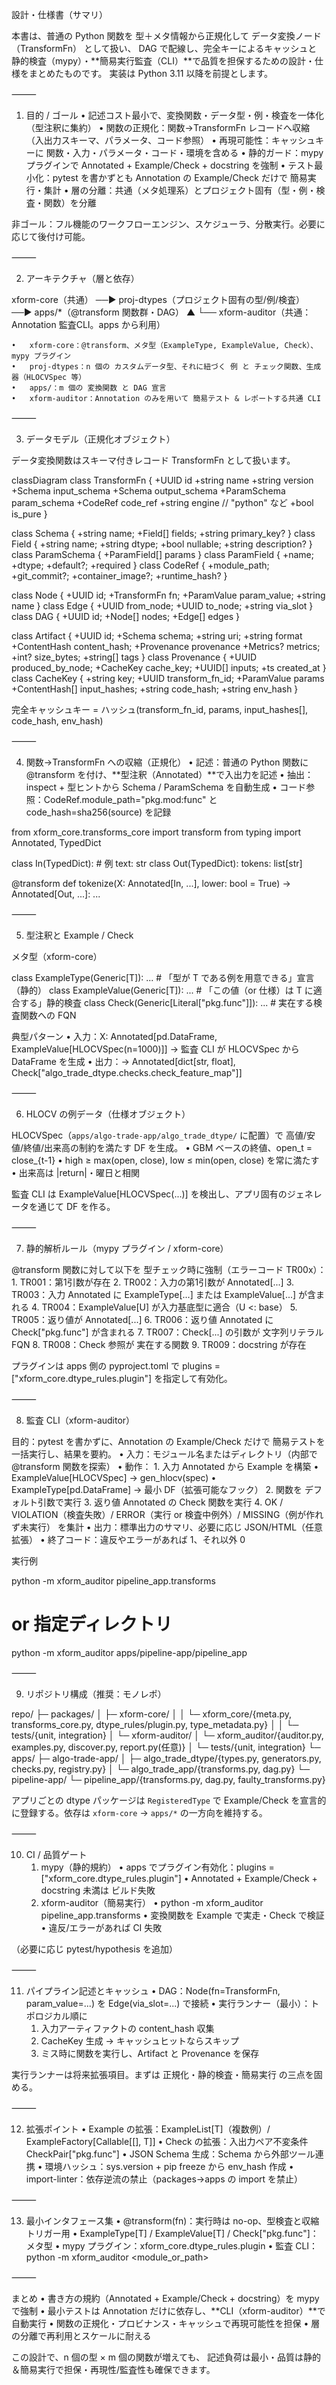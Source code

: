 設計・仕様書（サマリ）

本書は、普通の Python 関数を 型＋メタ情報から正規化して データ変換ノード（TransformFn） として扱い、
DAG で配線し、完全キーによるキャッシュと 静的検査（mypy）・**簡易実行監査（CLI）**で品質を担保するための設計・仕様をまとめたものです。
実装は Python 3.11 以降を前提とします。

⸻

1. 目的 / ゴール
	•	記述コスト最小で、変換関数・データ型・例・検査を一体化（型注釈に集約）
	•	関数の正規化：関数→TransformFn レコードへ収縮（入出力スキーマ、パラメータ、コード参照）
	•	再現可能性：キャッシュキーに 関数・入力・パラメータ・コード・環境を含める
	•	静的ガード：mypy プラグインで Annotated + Example/Check + docstring を強制
	•	テスト最小化：pytest を書かずとも Annotation の Example/Check だけで 簡易実行・集計
	•	層の分離：共通（メタ処理系）とプロジェクト固有（型・例・検査・関数）を分離

非ゴール：フル機能のワークフローエンジン、スケジューラ、分散実行。必要に応じて後付け可能。

⸻

2. アーキテクチャ（層と依存）

xform-core（共通） ──▶ proj-dtypes（プロジェクト固有の型/例/検査） ──▶ apps/*（@transform 関数群・DAG）
                         ▲
                         └── xform-auditor（共通：Annotation 監査CLI。apps から利用）

	•	xform-core：@transform、メタ型（ExampleType, ExampleValue, Check）、mypy プラグイン
	•	proj-dtypes：n 個の カスタムデータ型、それに紐づく 例 と チェック関数、生成器（HLOCVSpec 等）
	•	apps/：m 個の 変換関数 と DAG 宣言
	•	xform-auditor：Annotation のみを用いて 簡易テスト & レポートする共通 CLI

⸻

3. データモデル（正規化オブジェクト）

データ変換関数はスキーマ付きレコード TransformFn として扱います。

classDiagram
class TransformFn {
  +UUID id
  +string name
  +string version
  +Schema input_schema
  +Schema output_schema
  +ParamSchema param_schema
  +CodeRef code_ref
  +string engine   // "python" など
  +bool is_pure
}

class Schema { +string name; +Field[] fields; +string primary_key? }
class Field { +string name; +string dtype; +bool nullable; +string description? }
class ParamSchema { +ParamField[] params }
class ParamField { +name; +dtype; +default?; +required }
class CodeRef { +module_path; +git_commit?; +container_image?; +runtime_hash? }

class Node { +UUID id; +TransformFn fn; +ParamValue param_value; +string name }
class Edge { +UUID from_node; +UUID to_node; +string via_slot }
class DAG  { +UUID id; +Node[] nodes; +Edge[] edges }

class Artifact {
  +UUID id; +Schema schema; +string uri; +string format
  +ContentHash content_hash; +Provenance provenance
  +Metrics? metrics; +int? size_bytes; +string[] tags
}
class Provenance { +UUID produced_by_node; +CacheKey cache_key; +UUID[] inputs; +ts created_at }
class CacheKey {
  +string key; +UUID transform_fn_id; +ParamValue params
  +ContentHash[] input_hashes; +string code_hash; +string env_hash
}

完全キャッシュキー = ハッシュ(transform_fn_id, params, input_hashes[], code_hash, env_hash)

⸻

4. 関数→TransformFn への収縮（正規化）
	•	記述：普通の Python 関数に @transform を付け、**型注釈（Annotated）**で入出力を記述
	•	抽出：inspect + 型ヒントから Schema / ParamSchema を自動生成
	•	コード参照：CodeRef.module_path="pkg.mod:func" と code_hash=sha256(source) を記録

from xform_core.transforms_core import transform
from typing import Annotated, TypedDict

class In(TypedDict):  # 例
    text: str
class Out(TypedDict):
    tokens: list[str]

@transform
def tokenize(X: Annotated[In, ...], lower: bool = True) -> Annotated[Out, ...]:
    ...


⸻

5. 型注釈と Example / Check

メタ型（xform-core）

class ExampleType(Generic[T]): ...   # 「型が T である例を用意できる」宣言（静的）
class ExampleValue(Generic[T]): ...  # 「この値（or 仕様）は T に適合する」静的検査
class Check(Generic[Literal["pkg.func"]]): ...  # 実在する検査関数への FQN

典型パターン
	•	入力：X: Annotated[pd.DataFrame, ExampleValue[HLOCVSpec(n=1000)]]
→ 監査 CLI が HLOCVSpec から DataFrame を生成
	•	出力：-> Annotated[dict[str, float], Check["algo_trade_dtype.checks.check_feature_map"]]

⸻

6. HLOCV の例データ（仕様オブジェクト）

HLOCVSpec（`apps/algo-trade-app/algo_trade_dtype/` に配置）で 高値/安値/終値/出来高の制約を満たす DF を生成。
	•	GBM ベースの終値、open_t = close_{t-1}
	•	high ≥ max(open, close), low ≤ min(open, close) を常に満たす
	•	出来高は |return|・曜日と相関

監査 CLI は ExampleValue[HLOCVSpec(...)] を検出し、アプリ固有のジェネレータを通じて DF を作る。

⸻

7. 静的解析ルール（mypy プラグイン / xform-core）

@transform 関数に対して以下を 型チェック時に強制（エラーコード TR00x）：
	1.	TR001：第1引数が存在
	2.	TR002：入力の第1引数が Annotated[...]
	3.	TR003：入力 Annotated に ExampleType[...] または ExampleValue[...] が含まれる
	4.	TR004：ExampleValue[U] が入力基底型に適合（U <: base）
	5.	TR005：返り値が Annotated[...]
	6.	TR006：返り値 Annotated に Check["pkg.func"] が含まれる
	7.	TR007：Check[...] の引数が 文字列リテラル FQN
	8.	TR008：Check 参照が 実在する関数
	9.	TR009：docstring が存在

プラグインは apps 側の pyproject.toml で
plugins = ["xform_core.dtype_rules.plugin"] を指定して有効化。

⸻

8. 監査 CLI（xform-auditor）

目的：pytest を書かずに、Annotation の Example/Check だけで 簡易テストを一括実行し、結果を要約。
	•	入力：モジュール名またはディレクトリ（内部で @transform 関数を探索）
	•	動作：
	1.	入力 Annotated から Example を構築
	•	ExampleValue[HLOCVSpec] → gen_hlocv(spec)
	•	ExampleType[pd.DataFrame] → 最小 DF（拡張可能なフック）
	2.	関数を デフォルト引数で実行
	3.	返り値 Annotated の Check 関数を実行
	4.	OK / VIOLATION（検査失敗）/ ERROR（実行 or 検査中例外）/ MISSING（例が作れず未実行） を集計
	•	出力：標準出力のサマリ、必要に応じ JSON/HTML（任意拡張）
	•	終了コード：違反やエラーがあれば 1、それ以外 0

実行例

python -m xform_auditor pipeline_app.transforms
# or 指定ディレクトリ
python -m xform_auditor apps/pipeline-app/pipeline_app


⸻

9. リポジトリ構成（推奨：モノレポ）

repo/
├─ packages/
│  ├─ xform-core/
│  │  └─ xform_core/{meta.py, transforms_core.py, dtype_rules/plugin.py, type_metadata.py}
│  │  └─ tests/{unit, integration}
│  └─ xform-auditor/
│     └─ xform_auditor/{auditor.py, examples.py, discover.py, report.py(任意)}
│     └─ tests/{unit, integration}
└─ apps/
   ├─ algo-trade-app/
   │  ├─ algo_trade_dtype/{types.py, generators.py, checks.py, registry.py}
   │  └─ algo_trade_app/{transforms.py, dag.py}
   └─ pipeline-app/
      └─ pipeline_app/{transforms.py, dag.py, faulty_transforms.py}

アプリごとの dtype パッケージは `RegisteredType` で Example/Check を宣言的に登録する。依存は `xform-core` → `apps/*` の一方向を維持する。

⸻

10. CI / 品質ゲート
	1.	mypy（静的規約）
	•	apps でプラグイン有効化：plugins = ["xform_core.dtype_rules.plugin"]
	•	Annotated + Example/Check + docstring 未満は ビルド失敗
	2.	xform-auditor（簡易実行）
	•	python -m xform_auditor pipeline_app.transforms
	•	変換関数を Example で実走・Check で検証
	•	違反/エラーがあれば CI 失敗

（必要に応じ pytest/hypothesis を追加）

⸻

11. パイプライン記述とキャッシュ
	•	DAG：Node(fn=TransformFn, param_value=...) を Edge(via_slot=...) で接続
	•	実行ランナー（最小）：トポロジカル順に
	1.	入力アーティファクトの content_hash 収集
	2.	CacheKey 生成 → キャッシュヒットならスキップ
	3.	ミス時に関数を実行し、Artifact と Provenance を保存

実行ランナーは将来拡張項目。まずは 正規化・静的検査・簡易実行 の三点を固める。

⸻

12. 拡張ポイント
	•	Example の拡張：ExampleList[T]（複数例）/ ExampleFactory[Callable[[], T]]
	•	Check の拡張：入出力ペア不変条件 CheckPair["pkg.func"]
	•	JSON Schema 生成：Schema から外部ツール連携
	•	環境ハッシュ：sys.version + pip freeze から env_hash 作成
	•	import-linter：依存逆流の禁止（packages→apps の import を禁止）

⸻

13. 最小インタフェース集
	•	@transform(fn)：実行時は no-op、型検査と収縮トリガー用
	•	ExampleType[T] / ExampleValue[T] / Check["pkg.func"]：メタ型
	•	mypy プラグイン：xform_core.dtype_rules.plugin
	•	監査 CLI：python -m xform_auditor <module_or_path>

⸻

まとめ
	•	書き方の規約（Annotated + Example/Check + docstring）を mypy で強制
	•	最小テストは Annotation だけに依存し、**CLI（xform-auditor）**で自動実行
	•	関数の正規化・プロビナンス・キャッシュで再現可能性を担保
	•	層の分離で再利用とスケールに耐える

この設計で、n 個の型 × m 個の関数が増えても、
記述負荷は最小・品質は静的＆簡易実行で担保・再現性/監査性も確保できます。
